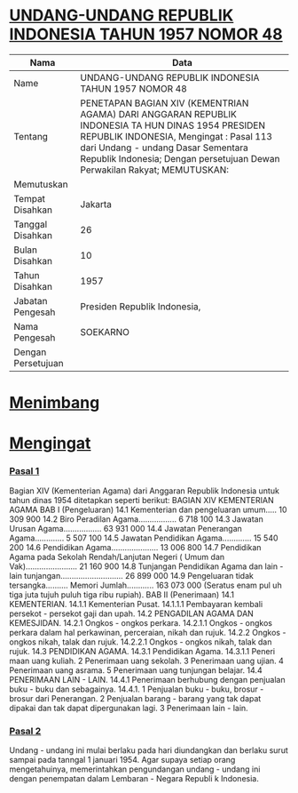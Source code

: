 # [UNDANG-UNDANG REPUBLIK INDONESIA TAHUN 1957 NOMOR 48](http://example.org/legal/peraturan/uu/1957/48)

| Nama | Data |
| ------ | ----- |
|Name|UNDANG-UNDANG REPUBLIK INDONESIA TAHUN 1957 NOMOR 48|
|Tentang| PENETAPAN BAGIAN XIV (KEMENTRIAN AGAMA) DARI ANGGARAN REPUBLIK INDONESIA TA HUN DINAS 1954 PRESIDEN REPUBLIK INDONESIA, Mengingat : Pasal 113 dari Undang - undang Dasar Sementara Republik Indonesia; Dengan persetujuan Dewan Perwakilan Rakyat; MEMUTUSKAN:|
|Memutuskan||
|Tempat Disahkan|Jakarta|
|Tanggal Disahkan|26|
|Bulan Disahkan|10|
|Tahun Disahkan|1957|
|Jabatan Pengesah|Presiden Republik Indonesia,|
|Nama Pengesah|SOEKARNO|
|Dengan Persetujuan||
# [Menimbang](http://example.org/legal/peraturan/uu/1957/48/menimbang)

# [Mengingat](http://example.org/legal/peraturan/uu/1957/48/mengingat)


### [Pasal 1](http://example.org/legal/peraturan/uu/1957/48/pasal/0001)
Bagian XIV (Kementerian Agama) dari Anggaran Republik Indonesia untuk tahun dinas 1954 ditetapkan seperti berikut: BAGIAN XIV KEMENTERIAN AGAMA BAB I (Pengeluaran) 14.1 Kementerian dan pengeluaran umum..... 10 309 900 14.2 Biro Peradilan Agama................. 6 718 100 14.3 Jawatan Urusan Agama................. 63 931 000 14.4 Jawatan Penerangan Agama............. 5 507 100 14.5 Jawatan Pendidikan Agama............. 15 540 200 14.6 Pendidikan Agama..................... 13 006 800 14.7 Pendidikan Agama pada Sekolah Rendah/Lanjutan Negeri ( Umum dan Vak)....................... 21 160 900 14.8 Tunjangan Pendidikan Agama dan lain - lain tunjangan............................ 26 899 000 14.9 Pengeluaran tidak tersangka.......... Memori Jumlah............ 163 073 000 (Seratus enam pul uh tiga juta tujuh puluh tiga ribu rupiah). BAB II (Penerimaan) 14.1 KEMENTERIAN. 14.1.1 Kementerian Pusat. 14.1.1.1 Pembayaran kembali persekot - persekot gaji dan upah. 14.2 PENGADILAN AGAMA DAN KEMESJIDAN. 14.2.1 Ongkos - ongkos perkara. 14.2.1.1 Ongkos - ongkos perkara dalam hal perkawinan, perceraian, nikah dan rujuk. 14.2.2 Ongkos - ongkos nikah, talak dan rujuk. 14.2.2.1 Ongkos - ongkos nikah, talak dan rujuk. 14.3 PENDIDIKAN AGAMA. 14.3.1 Pendidikan Agama. 14.3.1.1 Peneri maan uang kuliah. 2 Penerimaan uang sekolah. 3 Penerimaan uang ujian. 4 Penerimaan uang asrama. 5 Penerimaan uang tunjungan belajar. 14.4 PENERIMAAN LAIN - LAIN. 14.4.1 Penerimaan berhubung dengan penjualan buku - buku dan sebagainya. 14.4.1. 1 Penjualan buku - buku, brosur - brosur dari Penerangan. 2 Penjualan barang - barang yang tak dapat dipakai dan tak dapat dipergunakan lagi. 3 Penerimaan lain - lain.


### [Pasal 2](http://example.org/legal/peraturan/uu/1957/48/pasal/0002)
Undang - undang ini mulai berlaku pada hari diundangkan dan berlaku surut sampai pada tanngal 1 januari 1954. Agar supaya setiap orang mengetahuinya, memerintahkan pengundangan undang - undang ini dengan penempatan dalam Lembaran - Negara Republi k Indonesia.
